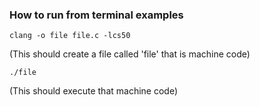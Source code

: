 ### How to run from terminal examples

`clang -o file file.c -lcs50`

(This should create a file called 'file' that is machine code)

`./file`

(This should execute that machine code)